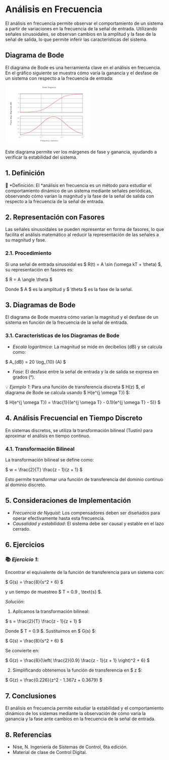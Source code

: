 # Análisis en Frecuencia

El análisis en frecuencia permite observar el comportamiento de un sistema a partir de variaciones en la frecuencia de la señal de entrada. Utilizando señales sinusoidales, se observan cambios en la amplitud y la fase de la señal de salida, lo que permite inferir las características del sistema.

## Diagrama de Bode

El diagrama de Bode es una herramienta clave en el análisis en frecuencia. En el gráfico siguiente se muestra cómo varía la ganancia y el desfase de un sistema con respecto a la frecuencia de entrada:

![Diagrama de Bode](diagrama_bode.png)

Este diagrama permite ver los márgenes de fase y ganancia, ayudando a verificar la estabilidad del sistema.

## 1. Definición

🔑 *Definición: El *análisis en frecuencia es un método para estudiar el comportamiento dinámico de un sistema mediante señales periódicas, observando cómo varían la magnitud y la fase de la señal de salida con respecto a la frecuencia de la señal de entrada.

## 2. Representación con Fasores

Las señales sinusoidales se pueden representar en forma de fasores, lo que facilita el análisis matemático al reducir la representación de las señales a su magnitud y fase.

### 2.1. Procedimiento

Si una señal de entrada sinusoidal es $ R(t) = A \sin (\omega kT + \theta) $, su representación en fasores es:

$
R = A \angle \theta
$

Donde $ A $ es la amplitud y $ \theta $ es la fase de la señal.

## 3. Diagramas de Bode

El diagrama de Bode muestra cómo varían la magnitud y el desfase de un sistema en función de la frecuencia de la señal de entrada.

### 3.1. Características de los Diagramas de Bode

- *Escala logarítmica*: La magnitud se mide en decibelios (dB) y se calcula como:

$
A_{dB} = 20 \log_{10} (A)
$

- *Fase*: El desfase entre la señal de entrada y la de salida se expresa en grados (°).

💡 *Ejemplo 1*:
Para una función de transferencia discreta $ H(z) $, el diagrama de Bode se calcula usando $ H(e^{j \omega T}) $:

$
H(e^{j \omega T}) = \frac{1}{(e^{j \omega T} - 0.1)(e^{j \omega T} - 5)}
$

## 4. Análisis Frecuencial en Tiempo Discreto

En sistemas discretos, se utiliza la transformación bilineal (Tustin) para aproximar el análisis en tiempo continuo.

### 4.1. Transformación Bilineal

La transformación bilineal se define como:

$
w = \frac{2}{T} \frac{z - 1}{z + 1}
$

Esto permite transformar una función de transferencia del dominio continuo al dominio discreto.

## 5. Consideraciones de Implementación

- *Frecuencia de Nyquist*: Los compensadores deben ser diseñados para operar efectivamente hasta esta frecuencia.
- *Causalidad y estabilidad*: El sistema debe ser causal y estable en el lazo cerrado.

## 6. Ejercicios

### 📚 *Ejercicio 1*:
Encontrar el equivalente de la función de transferencia para un sistema con:

$
G(s) = \frac{8}{s^2 + 6}
$

y un tiempo de muestreo $ T = 0.9 \, \text{s} $.

*Solución*:

1. Aplicamos la transformación bilineal:

$
s = \frac{2}{T} \frac{z - 1}{z + 1}
$

Donde $ T = 0.9 $. Sustituimos en $ G(s) $:

$
G(s) = \frac{8}{s^2 + 6}
$

Se convierte en:

$
G(z) = \frac{8}{\left( \frac{2}{0.9} \frac{z - 1}{z + 1} \right)^2 + 6}
$

2. Simplificando obtenemos la función de transferencia en $ z $:

$
G(z) = \frac{0.226}{z^2 - 1.367z + 0.3679}
$

## 7. Conclusiones

El análisis en frecuencia permite estudiar la estabilidad y el comportamiento dinámico de los sistemas mediante la observación de cómo varía la ganancia y la fase ante cambios en la frecuencia de la señal de entrada.

## 8. Referencias

- Nise, N. Ingeniería de Sistemas de Control, 6ta edición.
- Material de clase de Control Digital.
